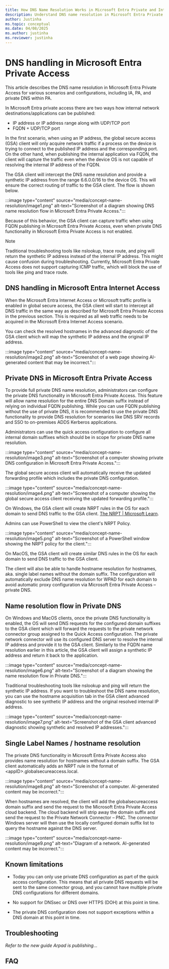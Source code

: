```yaml
---
title: How DNS Name Resolution Works in Microsoft Entra Private and Internet Access  
description: Understand DNS name resolution in Microsoft Entra Private Access and Internet Access, including private DNS configurations, troubleshooting tips, and limitations.  
author: Justinha  
ms.topic: conceptual  
ms.date: 04/08/2025  
ms.author: justinha  
ms.reviewer: justinha  
---
```

# DNS handling in Microsoft Entra Private Access

This article describes the DNS name resolution in Microsoft Entra Private Access for various scenarios and configurations, including IA, PA, and private DNS within PA.

In Microsoft Entra private access there are two ways how internal network destinations/applications can be published:

- IP address or IP address range along with UDP/TCP port  
- FQDN + UDP/TCP port  

In the first scenario, when using an IP address, the global secure access (GSA) client will only acquire network traffic if a process on the device is trying to connect to the published IP address and the corresponding port. On the other hand, when publishing the internal application via FQDN, the client will capture the traffic even when the device OS is not capable of resolving the internal IP address of the FQDN.

The GSA client will intercept the DNS name resolution and provide a synthetic IP address from the range 6.6.0.0/16 to the device OS. This will ensure the correct routing of traffic to the GSA client. The flow is shown below.

:::image type="content" source="media/concept-name-resolution/image1.png" alt-text="Screenshot of a diagram showing DNS name resolution flow in Microsoft Entra Private Access.":::

Because of this behavior, the GSA client can capture traffic when using FQDN publishing in Microsoft Entra Private Access, even when private DNS functionality in Microsoft Entra Private Access is not enabled.

> [!NOTE]  
> Traditional troubleshooting tools like nslookup, trace route, and ping will return the synthetic IP address instead of the internal IP address. This might cause confusion during troubleshooting. Currently, Microsoft Entra Private Access does not support capturing ICMP traffic, which will block the use of tools like ping and trace route.  

## DNS handling in Microsoft Entra Internet Access

When the Microsoft Entra Internet Access or Microsoft traffic profile is enabled in global secure access, the GSA client will start to intercept all DNS traffic in the same way as described for Microsoft Entra Private Access in the previous section. This is required as all web traffic needs to be acquired in the Microsoft Entra Internet Access scenario.

You can check the resolved hostnames in the advanced diagnostic of the GSA client which will map the synthetic IP address and the original IP address.

:::image type="content" source="media/concept-name-resolution/image2.png" alt-text="Screenshot of a web page showing AI-generated content that may be incorrect.":::

## Private DNS in Microsoft Entra Private Access

To provide full private DNS name resolution, administrators can configure the private DNS functionality in Microsoft Entra Private Access. This feature will allow name resolution for the entire DNS Domain suffix instead of relying on individual FQDN publishing. While you can use FQDN publishing without the use of private DNS, it is recommended to use the private DNS functionality to provide DNS resolution for scenarios like DNS SRV records and SSO to on-premises ADDS Kerberos applications.

Administrators can use the quick access configuration to configure all internal domain suffixes which should be in scope for private DNS name resolution.

:::image type="content" source="media/concept-name-resolution/image3.png" alt-text="Screenshot of a computer showing private DNS configuration in Microsoft Entra Private Access.":::

The global secure access client will automatically receive the updated forwarding profile which includes the private DNS configuration.

:::image type="content" source="media/concept-name-resolution/image4.png" alt-text="Screenshot of a computer showing the global secure access client receiving the updated forwarding profile.":::

On Windows, the GSA client will create NRPT rules in the OS for each domain to send DNS traffic to the GSA client. [The NRPT | Microsoft Learn](/previous-versions/windows/it-pro/windows-server-2012-r2-and-2012/dn593632(v=ws.11)).

Admins can use PowerShell to view the client's NRPT Policy.

:::image type="content" source="media/concept-name-resolution/image5.png" alt-text="Screenshot of a PowerShell window showing the NRPT policy for the client.":::

On MacOS, the GSA client will create similar DNS rules in the OS for each domain to send DNS traffic to the GSA client.

The client will also be able to handle hostname resolution for hostnames, aka. single label names without the domain suffix. The configuration will automatically exclude DNS name resolution for WPAD for each domain to avoid automatic proxy configuration via Microsoft Entra Private Access – private DNS.

## Name resolution flow in Private DNS

On Windows and MacOS clients, once the private DNS functionality is enabled, the OS will send DNS requests for the configured domain suffixes to the GSA client which will forward the requests to the private network connector group assigned to the Quick Access configuration. The private network connector will use its configured DNS server to resolve the internal IP address and provide it to the GSA client. Similarly to the FQDN name resolution earlier in this article, the GSA client will assign a synthetic IP address and return it back to the application.

:::image type="content" source="media/concept-name-resolution/image6.png" alt-text="Screenshot of a diagram showing the name resolution flow in Private DNS.":::

Traditional troubleshooting tools like nslookup and ping will return the synthetic IP address. If you want to troubleshoot the DNS name resolution, you can use the hostname acquisition tab in the GSA client advanced diagnostic to see synthetic IP address and the original resolved internal IP address.

:::image type="content" source="media/concept-name-resolution/image7.png" alt-text="Screenshot of the GSA client advanced diagnostic showing synthetic and resolved IP addresses.":::

## Single Label Names / hostname resolution

The private DNS functionality in Microsoft Entra Private Access also provides name resolution for hostnames without a domain suffix. The GSA client automatically adds an NRPT rule in the format of \<appID\>.globalsecureaccess.local.

:::image type="content" source="media/concept-name-resolution/image8.png" alt-text="Screenshot of a computer. AI-generated content may be incorrect.":::

When hostnames are resolved, the client will add the globalsecureaccess domain suffix and send the request to the Microsoft Entra Private Access cloud backend. The cloud backend will strip away the domain suffix and send the request to the Private Network Connector – PNC. The connector Windows server will then use the locally configured domain suffix list to query the hostname against the DNS server.

:::image type="content" source="media/concept-name-resolution/image9.png" alt-text="Diagram of a network. AI-generated content may be incorrect.":::

## Known limitations

- Today you can only use private DNS configuration as part of the quick access configuration. This means that all private DNS requests will be sent to the same connector group, and you cannot have multiple private DNS configurations for different domains.

- No support for DNSsec or DNS over HTTPS (DOH) at this point in time.

- The private DNS configuration does not support exceptions within a DNS domain at this point in time.

## Troubleshooting

*Refer to the new guide Arpad is publishing…*

## FAQ

